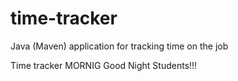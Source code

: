 # time-tracker
Java (Maven) application for tracking time on the job

Time tracker
MORNIG
Good Night Students!!!
